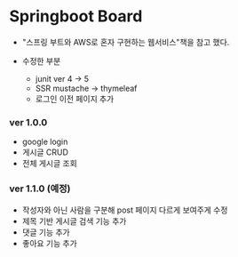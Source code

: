 # Springboot Board

- "스프링 부트와 AWS로 혼자 구현하는 웹서비스"책을 참고 했다.
  
- 수정한 부분
  - junit ver 4 -> 5
  - SSR mustache -> thymeleaf
  - 로그인 이전 페이지 추가
  
### ver 1.0.0
- google login
- 게시글 CRUD
- 전체 게시글 조회

### ver 1.1.0 (예정)
- 작성자와 아닌 사람을 구분해 post 페이지 다르게 보여주게 수정
- 제목 기반 게시글 검색 기능 추가
- 댓글 기능 추가
- 좋아요 기능 추가

